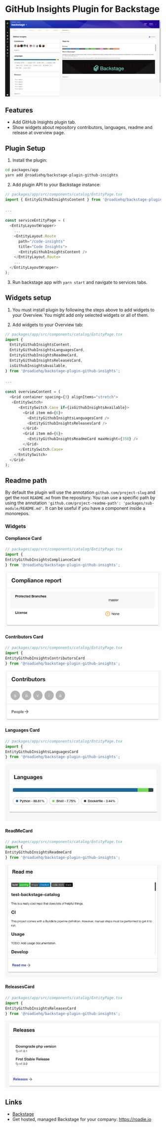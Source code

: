 # GitHub Insights Plugin for Backstage

![a preview of the GitHub insights plugin](./docs/code-insights-plugin.png)
## Features

- Add GitHub Insights plugin tab.
- Show widgets about repository contributors, languages, readme and release at overview page.


## Plugin Setup

1. Install the plugin:

```bash
cd packages/app
yarn add @roadiehq/backstage-plugin-github-insights
```

2. Add plugin API to your Backstage instance:

```ts
// packages/app/src/components/catalog/EntityPage.tsx
import { EntityGithubInsightsContent } from '@roadiehq/backstage-plugin-github-insights';

...

const serviceEntityPage = (
  <EntityLayoutWrapper>
    ...
    <EntityLayout.Route 
      path="/code-insights"
      title="Code Insights">
      <EntityGithubInsightsContent />
    </EntityLayout.Route>
    ...
  </EntityLayoutWrapper>
);
```

3. Run backstage app with `yarn start` and navigate to services tabs.

## Widgets setup

1. You must install plugin by following the steps above to add widgets to your Overview. You might add only selected widgets or all of them.

2. Add widgets to your Overview tab:

```ts
// packages/app/src/components/catalog/EntityPage.tsx
import {
  EntityGithubInsightsContent,
  EntityGithubInsightsLanguagesCard,
  EntityGithubInsightsReadmeCard,
  EntityGithubInsightsReleasesCard,
  isGithubInsightsAvailable,
} from '@roadiehq/backstage-plugin-github-insights';

...

const overviewContent = (
  <Grid container spacing={3} alignItems="stretch">
   <EntitySwitch>
      <EntitySwitch.Case if={isGithubInsightsAvailable}>
        <Grid item md={6}>
          <EntityGithubInsightsLanguagesCard />
          <EntityGithubInsightsReleasesCard />
        </Grid>
        <Grid item md={6}>
          <EntityGithubInsightsReadmeCard maxHeight={350} />
        </Grid>
      </EntitySwitch.Case>
    </EntitySwitch>
  </Grid>
);

```

## Readme path

By default the plugin will use the annotation `github.com/project-slug` and get the root `README.md` from the repository. You can use a specific path by using the annotation `'github.com/project-readme-path': 'packages/sub-module/README.md'`. It can be useful if you have a component inside a monorepos.

### Widgets

#### Compliance Card
```ts
// packages/app/src/components/catalog/EntityPage.tsx
import {
EntityGithubInsightsComplianceCard
} from '@roadiehq/backstage-plugin-github-insights';
```
![a preview of the compliance widget](docs/compliance-report-widget.png)

#### Contributors Card
```ts
// packages/app/src/components/catalog/EntityPage.tsx
import {
EntityGithubInsightsContributorsCard
} from '@roadiehq/backstage-plugin-github-insights';
```
![a preview of the contributors widget](docs/contributors-widget.png)

#### Languages Card
```ts
// packages/app/src/components/catalog/EntityPage.tsx
import {
EntityGithubInsightsLanguagesCard
} from '@roadiehq/backstage-plugin-github-insights';
```
![a preview of the languages widget](docs/languages-widget.png)

#### ReadMeCard
```ts
// packages/app/src/components/catalog/EntityPage.tsx
import {
EntityGithubInsightsReadmeCard
} from '@roadiehq/backstage-plugin-github-insights';
```
![a preview of the compliance widget](docs/readme-widget.png)
#### ReleasesCard
```ts
// packages/app/src/components/catalog/EntityPage.tsx
import {
EntityGithubInsightsReleasesCard
} from '@roadiehq/backstage-plugin-github-insights';
```
![a preview of the releases widget](docs/releases-widget.png)

## Links

- [Backstage](https://backstage.io)
- Get hosted, managed Backstage for your company: https://roadie.io
